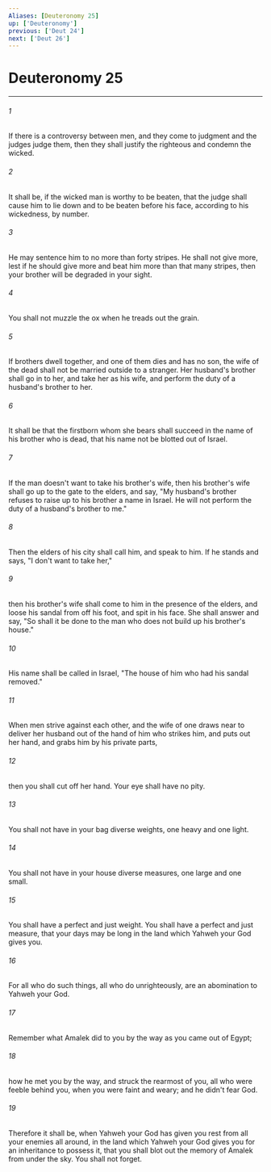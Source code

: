 ```yaml
---
Aliases: [Deuteronomy 25]
up: ['Deuteronomy']
previous: ['Deut 24']
next: ['Deut 26']
---
```

# Deuteronomy 25
***





###### 1 

If there is a controversy between men, and they come to judgment and the judges judge them, then they shall justify the righteous and condemn the wicked. 



###### 2 

It shall be, if the wicked man is worthy to be beaten, that the judge shall cause him to lie down and to be beaten before his face, according to his wickedness, by number. 



###### 3 

He may sentence him to no more than forty stripes. He shall not give more, lest if he should give more and beat him more than that many stripes, then your brother will be degraded in your sight. 



###### 4 

You shall not muzzle the ox when he treads out the grain. 



###### 5 

If brothers dwell together, and one of them dies and has no son, the wife of the dead shall not be married outside to a stranger. Her husband's brother shall go in to her, and take her as his wife, and perform the duty of a husband's brother to her. 



###### 6 

It shall be that the firstborn whom she bears shall succeed in the name of his brother who is dead, that his name not be blotted out of Israel. 



###### 7 

If the man doesn't want to take his brother's wife, then his brother's wife shall go up to the gate to the elders, and say, "My husband's brother refuses to raise up to his brother a name in Israel. He will not perform the duty of a husband's brother to me." 



###### 8 

Then the elders of his city shall call him, and speak to him. If he stands and says, "I don't want to take her," 



###### 9 

then his brother's wife shall come to him in the presence of the elders, and loose his sandal from off his foot, and spit in his face. She shall answer and say, "So shall it be done to the man who does not build up his brother's house." 



###### 10 

His name shall be called in Israel, "The house of him who had his sandal removed." 



###### 11 

When men strive against each other, and the wife of one draws near to deliver her husband out of the hand of him who strikes him, and puts out her hand, and grabs him by his private parts, 



###### 12 

then you shall cut off her hand. Your eye shall have no pity. 



###### 13 

You shall not have in your bag diverse weights, one heavy and one light. 



###### 14 

You shall not have in your house diverse measures, one large and one small. 



###### 15 

You shall have a perfect and just weight. You shall have a perfect and just measure, that your days may be long in the land which Yahweh your God gives you. 



###### 16 

For all who do such things, all who do unrighteously, are an abomination to Yahweh your God. 



###### 17 

Remember what Amalek did to you by the way as you came out of Egypt; 



###### 18 

how he met you by the way, and struck the rearmost of you, all who were feeble behind you, when you were faint and weary; and he didn't fear God. 



###### 19 

Therefore it shall be, when Yahweh your God has given you rest from all your enemies all around, in the land which Yahweh your God gives you for an inheritance to possess it, that you shall blot out the memory of Amalek from under the sky. You shall not forget.
